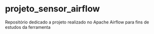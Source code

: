 # projeto_sensor_airflow
Repositório dedicado a projeto realizado no Apache Airflow para fins de estudos da ferramenta
